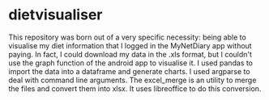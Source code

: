 # dietvisualiser

This repository was born out of a very specific necessity: being able to visualise my diet information that I logged in the MyNetDiary app without paying.
In fact, I could download my data in the .xls format, but I couldn't use the graph function of the android app to visualise it.
I used pandas to import the data into a dataframe and generate charts.
I used argparse to deal with command line arguments.
The excel_merge is an utility to merge the files and convert them into xlsx. It uses libreoffice to do this conversion.

